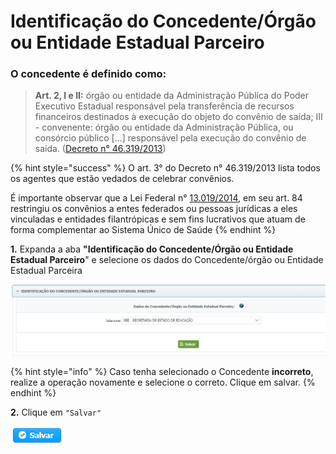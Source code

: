 # Identificação do Concedente/Órgão ou Entidade Estadual Parceiro

### O concedente é definido como:

> &#x20;**Art. 2, I e II:** órgão ou entidade da Administração Pública do Poder Executivo Estadual responsável pela transferência de recursos financeiros destinados à execução do objeto do convênio de saída; III - convenente: órgão ou entidade da Administração Pública, ou consórcio público \[...] responsável pela execução do convênio de saída. ([Decreto n° 46.319/2013](https://www.almg.gov.br/consulte/legislacao/completa/completa.html?num=46319\&ano=2013\&tipo=DEC))

{% hint style="success" %}
O art. 3° do Decreto n° 46.319/2013 lista todos os agentes que estão vedados de celebrar convênios.&#x20;

É importante observar que a Lei Federal n° [13.019/2014](http://www.planalto.gov.br/ccivil\_03/\_ato2011-2014/2014/lei/l13019.htm), em seu art. 84 restringiu os convênios a entes federados ou pessoas jurídicas a eles vinculadas e entidades filantrópicas e sem fins lucrativos que atuam de forma complementar ao Sistema Único de Saúde
{% endhint %}

**1.** Expanda a aba **"Identificação do Concedente/Órgão ou Entidade Estadual Parceiro**" e selecione os dados do Concedente/órgão ou Entidade Estadual Parceira&#x20;

![](<../../../.gitbook/assets/image (518).png>)

{% hint style="info" %}
Caso tenha selecionado o Concedente **incorreto**, realize a operação novamente e selecione o correto. Clique em salvar.
{% endhint %}

**2.** Clique em `"Salvar"`

![](<../../../.gitbook/assets/salvar (1).png>)
